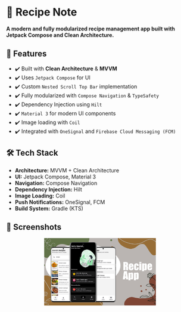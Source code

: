 # 📒 Recipe Note  

**A modern and fully modularized recipe management app built with Jetpack Compose and Clean Architecture.**  

## 📌 Features  
- ✔️ Built with **Clean Architecture** & **MVVM**  
- ✔️ Uses `Jetpack Compose` for UI  
- ✔️ Custom `Nested Scroll Top Bar` implementation  
- ✔️ Fully modularized with `Compose Navigation` & `TypeSafety`  
- ✔️ Dependency Injection using `Hilt`  
- ✔️ `Material 3` for modern UI components  
- ✔️ Image loading with `Coil`  
- ✔️ Integrated with `OneSignal` and `Firebase Cloud Messaging (FCM)`  

## 🛠️ Tech Stack  
- **Architecture:** MVVM + Clean Architecture  
- **UI:** Jetpack Compose, Material 3  
- **Navigation:** Compose Navigation  
- **Dependency Injection:** Hilt  
- **Image Loading:** Coil  
- **Push Notifications:** OneSignal, FCM  
- **Build System:** Gradle (KTS)  

## 📸 Screenshots  
<p align="center">
    <img src="https://github.com/manish-mandhan/Receipe/blob/main/porfolio_image.png" alt="Screenshot 1" width="300">
</p>

